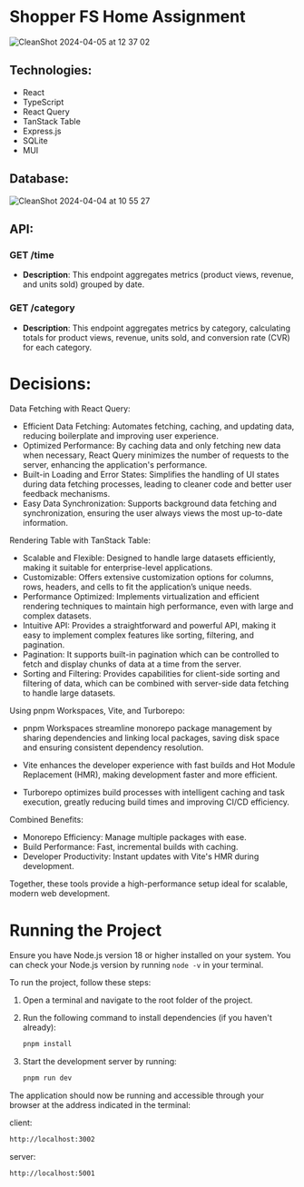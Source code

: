 # Shopper FS Home Assignment

![CleanShot 2024-04-05 at 12 37 02](https://github.com/Vl4d1s/shopper-fs-home-assignment/assets/42187212/9d6a986a-5d66-4737-8b0e-e8340b97fe3f)

## Technologies:

- React
- TypeScript
- React Query
- TanStack Table
- Express.js
- SQLite
- MUI

## Database:

![CleanShot 2024-04-04 at 10 55 27](https://github.com/Vl4d1s/shopper-fs-home-assignment/assets/42187212/0550df2c-985e-45e6-89d6-c2dd88b5ebd8)

## API:

### GET /time

- **Description**: This endpoint aggregates metrics (product views, revenue, and units sold) grouped by date.

### GET /category

- **Description**: This endpoint aggregates metrics by category, calculating totals for product views, revenue, units sold, and conversion rate (CVR) for each category.

# Decisions:

Data Fetching with React Query:

- Efficient Data Fetching: Automates fetching, caching, and updating data, reducing boilerplate and improving user experience.
- Optimized Performance: By caching data and only fetching new data when necessary, React Query minimizes the number of requests to the server, enhancing the application's performance.
- Built-in Loading and Error States: Simplifies the handling of UI states during data fetching processes, leading to cleaner code and better user feedback mechanisms.
- Easy Data Synchronization: Supports background data fetching and synchronization, ensuring the user always views the most up-to-date information.

Rendering Table with TanStack Table:

- Scalable and Flexible: Designed to handle large datasets efficiently, making it suitable for enterprise-level applications.
- Customizable: Offers extensive customization options for columns, rows, headers, and cells to fit the application’s unique needs.
- Performance Optimized: Implements virtualization and efficient rendering techniques to maintain high performance, even with large and complex datasets.
- Intuitive API: Provides a straightforward and powerful API, making it easy to implement complex features like sorting, filtering, and pagination.
- Pagination: It supports built-in pagination which can be controlled to fetch and display chunks of data at a time from the server.
- Sorting and Filtering: Provides capabilities for client-side sorting and filtering of data, which can be combined with server-side data fetching to handle large datasets.

Using pnpm Workspaces, Vite, and Turborepo:

- pnpm Workspaces streamline monorepo package management by sharing dependencies and linking local packages, saving disk space and ensuring consistent dependency resolution.

- Vite enhances the developer experience with fast builds and Hot Module Replacement (HMR), making development faster and more efficient.

- Turborepo optimizes build processes with intelligent caching and task execution, greatly reducing build times and improving CI/CD efficiency.

Combined Benefits:

- Monorepo Efficiency: Manage multiple packages with ease.
- Build Performance: Fast, incremental builds with caching.
- Developer Productivity: Instant updates with Vite's HMR during development.

Together, these tools provide a high-performance setup ideal for scalable, modern web development.

# Running the Project

Ensure you have Node.js version 18 or higher installed on your system. You can check your Node.js version by running `node -v` in your terminal.

To run the project, follow these steps:

1. Open a terminal and navigate to the root folder of the project.
2. Run the following command to install dependencies (if you haven't already):

   ```sh
   pnpm install

   ```

3. Start the development server by running:
   ```sh
   pnpm run dev
   ```

The application should now be running and accessible through your browser at the address indicated in the terminal:

client:

```sh
http://localhost:3002
```

server:

```sh
http://localhost:5001
```

